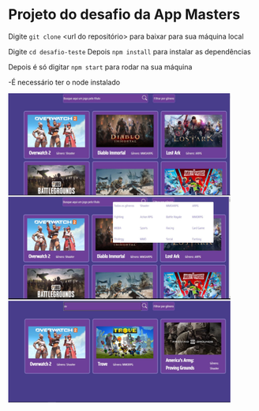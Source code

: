 # Projeto do desafio da App Masters

Digite `git clone` <url do repositório> para baixar para sua máquina local

Digite `cd desafio-teste`
Depois `npm install` para instalar as dependências

Depois é só digitar `npm start` para rodar na sua máquina 

-É necessário ter o node instalado

<img src="https://github.com/joaoCS/desafio-teste/blob/main/src/img/print1.jpg" width="450">

<img src="https://github.com/joaoCS/desafio-teste/blob/main/src/img/print2.jpg" width="450">

<img src="https://github.com/joaoCS/desafio-teste/blob/main/src/img/print3.jpg" width="450">